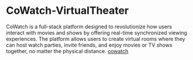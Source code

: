 # CoWatch-VirtualTheater
CoWatch is a full-stack platform designed to revolutionize how users interact with movies and shows by offering real-time synchronized viewing experiences. The platform allows users to create virtual rooms where they can host watch parties, invite friends, and enjoy movies or TV shows together, no matter the physical distance.
[cowatch
](https://co-watch-main.vercel.app/)

